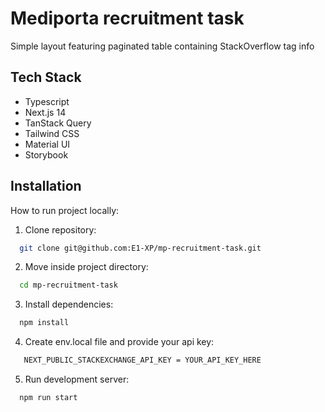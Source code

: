 # Mediporta recruitment task

Simple layout featuring paginated table containing StackOverflow tag info

## Tech Stack

- Typescript
- Next.js 14
- TanStack Query
- Tailwind CSS
- Material UI
- Storybook

## Installation

How to run project locally:

1. Clone repository:

```bash
  git clone git@github.com:E1-XP/mp-recruitment-task.git
```

2. Move inside project directory:

```bash
  cd mp-recruitment-task
```

3. Install dependencies:

```bash
  npm install
```

4. Create env.local file and provide your api key:

```bash
   NEXT_PUBLIC_STACKEXCHANGE_API_KEY = YOUR_API_KEY_HERE
```

5. Run development server:

```bash
  npm run start
```
